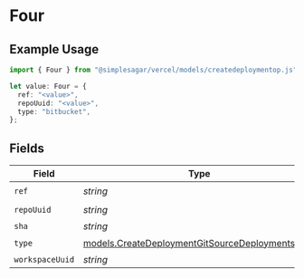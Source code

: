 # Four

## Example Usage

```typescript
import { Four } from "@simplesagar/vercel/models/createdeploymentop.js";

let value: Four = {
  ref: "<value>",
  repoUuid: "<value>",
  type: "bitbucket",
};
```

## Fields

| Field                                                                                                    | Type                                                                                                     | Required                                                                                                 | Description                                                                                              |
| -------------------------------------------------------------------------------------------------------- | -------------------------------------------------------------------------------------------------------- | -------------------------------------------------------------------------------------------------------- | -------------------------------------------------------------------------------------------------------- |
| `ref`                                                                                                    | *string*                                                                                                 | :heavy_check_mark:                                                                                       | N/A                                                                                                      |
| `repoUuid`                                                                                               | *string*                                                                                                 | :heavy_check_mark:                                                                                       | N/A                                                                                                      |
| `sha`                                                                                                    | *string*                                                                                                 | :heavy_minus_sign:                                                                                       | N/A                                                                                                      |
| `type`                                                                                                   | [models.CreateDeploymentGitSourceDeploymentsType](../models/createdeploymentgitsourcedeploymentstype.md) | :heavy_check_mark:                                                                                       | N/A                                                                                                      |
| `workspaceUuid`                                                                                          | *string*                                                                                                 | :heavy_minus_sign:                                                                                       | N/A                                                                                                      |